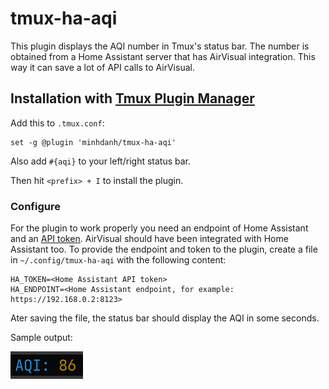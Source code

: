 # tmux-ha-aqi

This plugin displays the AQI number in Tmux's status bar. The number is obtained from a Home Assistant server that has AirVisual integration. This way it can save a lot of API calls to AirVisual.

## Installation with [Tmux Plugin Manager](https://github.com/tmux-plugins/tpm)

Add this to `.tmux.conf`:
```
set -g @plugin 'minhdanh/tmux-ha-aqi'
```

Also add `#{aqi}` to your left/right status bar.

Then hit `<prefix> + I` to install the plugin.

### Configure

For the plugin to work properly you need an endpoint of Home Assistant and an [API token](https://developers.home-assistant.io/docs/api/rest/). AirVisual should have been integrated with Home Assistant too.
To provide the endpoint and token to the plugin, create a file in `~/.config/tmux-ha-aqi` with the following content:
```
HA_TOKEN=<Home Assistant API token>
HA_ENDPOINT=<Home Assistant endpoint, for example: https://192.168.0.2:8123>
```
Ater saving the file, the status bar should display the AQI in some seconds.

Sample output:

![sample.png](./sample.png "Sample output")
